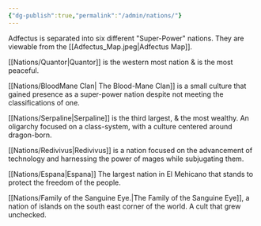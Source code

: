 ```yaml
---
{"dg-publish":true,"permalink":"/admin/nations/"}
---
```




Adfectus is separated into six different "Super-Power" nations. They are viewable from the [[Adfectus_Map.jpeg|Adfectus Map]].

[[Nations/Quantor\|Quantor]] is the western most nation & is the most peaceful.

[[Nations/BloodMane Clan\| The Blood-Mane Clan]] is a small culture that gained presence as a super-power nation despite not meeting the classifications of one.

[[Nations/Serpaline\|Serpaline]] is the third largest, & the most wealthy. An oligarchy focused on a class-system, with a culture centered around dragon-born.

[[Nations/Redivivus\|Redivivus]] is a nation focused on the advancement of technology and harnessing the power of mages while subjugating them.

[[Nations/Espana\|Espana]] The largest nation in El Mehicano that stands to protect the freedom of the people.

[[Nations/Family of the Sanguine Eye.\|The Family of the Sanguine Eye]], a nation of islands on the south east corner of the world. A cult that grew unchecked.
